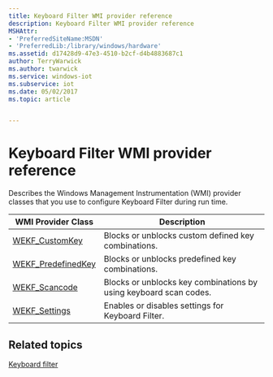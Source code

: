 ```yaml
---
title: Keyboard Filter WMI provider reference
description: Keyboard Filter WMI provider reference
MSHAttr:
- 'PreferredSiteName:MSDN'
- 'PreferredLib:/library/windows/hardware'
ms.assetid: d17428d9-47e3-4510-b2cf-d4b4883687c1
author: TerryWarwick
ms.author: twarwick
ms.service: windows-iot
ms.subservice: iot
ms.date: 05/02/2017
ms.topic: article


---
```

# Keyboard Filter WMI provider reference

Describes the Windows Management Instrumentation (WMI) provider classes that you use to configure Keyboard Filter during run time.

| WMI Provider Class | Description |
| ------------------ | ----------- |
| [WEKF_CustomKey](wekf-customkey.md) | Blocks or unblocks custom defined key combinations. |
| [WEKF_PredefinedKey](wekf-predefinedkey.md) | Blocks or unblocks predefined key combinations. |
| [WEKF_Scancode](wekf-scancode.md) | Blocks or unblocks key combinations by using keyboard scan codes. |
| [WEKF_Settings](wekf-settings.md) | Enables or disables settings for Keyboard Filter. |

## Related topics

[Keyboard filter](keyboardfilter.md)
